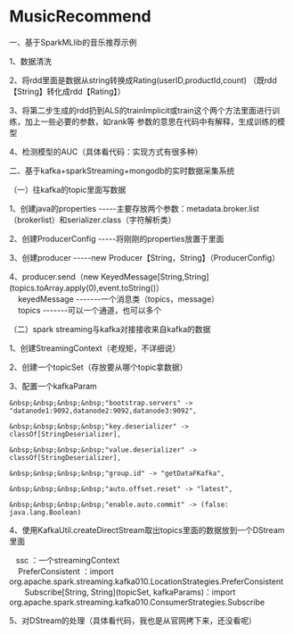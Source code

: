 # MusicRecommend
一、基于SparkMLlib的音乐推荐示例

1、数据清洗

2、将rdd里面是数据从string转换成Rating(userID,productId,count)
  （既rdd【String】转化成rdd【Rating】）

3、将第二步生成的rdd扔到ALS的trainImplicit或train这个两个方法里面进行训练，加上一些必要的参数，如rank等
  参数的意思在代码中有解释，生成训练的模型
  
4、检测模型的AUC（具体看代码：实现方式有很多种）

二、基于kafka+sparkStreaming+mongodb的实时数据采集系统

（一）往kafka的topic里面写数据

1、创建java的properties -----主要存放两个参数：metadata.broker.list（brokerlist）和serializer.class（字符解析类）

2、创建ProducerConfig  -----将刚刚的properties放置于里面

3、创建producer -----new Producer【String，String】（ProducerConfig）

4、producer.send（new KeyedMessage[String,String](topics.toArray.apply(0),event.toString()）<br>
&nbsp;&nbsp;&nbsp;&nbsp;keyedMessage -------一个消息类（topics，message）<br>
&nbsp;&nbsp;&nbsp;&nbsp;topics       -------可以一个通道，也可以多个<br>
   
（二）spark streaming与kafka对接接收来自kafka的数据

1、创建StreamingContext（老规矩，不详细说）

2、创建一个topicSet（存放要从哪个topic拿数据）

3、配置一个kafkaParam
    
    &nbsp;&nbsp;&nbsp;&nbsp;"bootstrap.servers" -> "datanode1:9092,datanode2:9092,datanode3:9092",
    
    &nbsp;&nbsp;&nbsp;&nbsp;"key.deserializer" -> classOf[StringDeserializer],
    
    &nbsp;&nbsp;&nbsp;&nbsp;"value.deserializer" -> classOf[StringDeserializer],
    
    &nbsp;&nbsp;&nbsp;&nbsp;"group.id" -> "getDataFKafka",
    
    &nbsp;&nbsp;&nbsp;&nbsp;"auto.offset.reset" -> "latest",
    
    &nbsp;&nbsp;&nbsp;&nbsp;"enable.auto.commit" -> (false: java.lang.Boolean)

4、使用KafkaUtil.createDirectStream取出topics里面的数据放到一个DStream里面

    ssc ：一个streamingContext<br>
    
    PreferConsistent ：import org.apache.spark.streaming.kafka010.LocationStrategies.PreferConsistent<br>
    
    Subscribe[String, String](topicSet, kafkaParams)：import org.apache.spark.streaming.kafka010.ConsumerStrategies.Subscribe<br>
    
5、对DStream的处理（具体看代码，我也是从官网拷下来，还没看呢）


